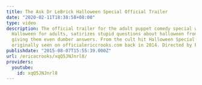```yaml
---
title: The Ask Dr LeBrick Halloween Special Official Trailer
date: "2020-02-11T18:38:58+08:00"
type: video
description: The official trailer for the adult puppet comedy special which celebrates
  Halloween for adults, satirizes stupid questions about halloween from idiots and
  giving them even dumber answers. From the cult hit Halloween Special that has been
  originally seen on officialericcrooks.com back in 2014. Directed by Erica Crooks.
publishdate: "2015-08-07T15:55:39.000Z"
url: /ericacrooks/xqQ5JNJnrl8/
providers:
  youtube:
    id: xqQ5JNJnrl8
---
```

